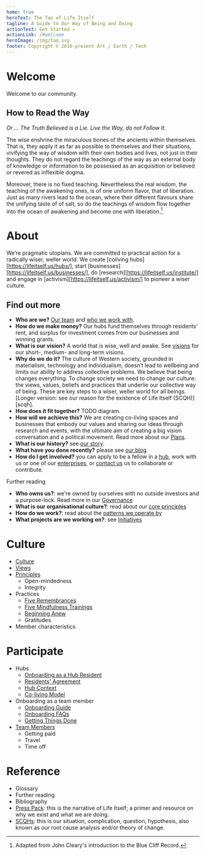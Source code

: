 ```yaml
---
home: true
heroText: The Tao of Life Itself
tagline: A Guide to Our Way of Being and Doing
actionText: Get Started →
actionLink: /#welcome
heroImage: /img/tao.svg
footer: Copyright © 2016-present Art / Earth / Tech
---
```


# Welcome

Welcome to our community.

## How to Read the Way

*Or ... The Truth Believed is a Lie. Live the Way, do not Follow It.*

The wise enshrine the miraculous bones of the ancients within themselves. That is, they apply it as far as possible to themselves and their situations, vivifying the way of wisdom with their own bodies and lives, not just in their thoughts. They do not regard the teachings of the way as an external body of knowledge or information to be possessed as an acquisition or believed or revered as inflexible dogma.

Moreover, there is no fixed teaching. Nevertheless the real wisdom, the teaching of the awakening ones, is of one uniform flavor, that of liberation. Just as many rivers lead to the ocean, where their different flavours share the unifying taste of of salt, so do the teachings of wisdom flow together into the ocean of awakening and become one with liberation.[^1]

[^1]: Adapted from John Cleary's introduction to the Blue Cliff Record.

# About

We’re pragmatic utopians. We are committed to practical action for a radically wiser, weller world. We create [coliving hubs][https://lifeitself.us/hubs/], start [businesses][https://lifeitself.us/businesses/], do [research][https://lifeitself.us/institute/] and engage in [activism][https://lifeitself.us/activism/] to pioneer a wiser culture.

## Find out more

* **Who are we?** [Our team](https://lifeitself.us/people/) and [who we work with](https://lifeitself.us/collaborators/). 
* **How do we make money?** Our hubs fund themselves through residents' rent, and surplus for investment comes from our businesses and winning grants.
* **What is our vision?** A world that is wise, well and awake. See [visions](https://tao.lifeitself.us/plans/#visions) for our short-, medium- and long-term visions. 
* **Why do we do it?** The culture of Western society, grounded in materialism, technology and individualism, doesn’t lead to wellbeing and limits our ability to address collective problems. We believe that being changes everything. To change society we need to change our culture: the views, values, beliefs and practices that underlie our collective way of being. These are key steps to a wiser, weller world for all beings. [Longer version: see our reason for the existence of Life Itself (SCQH)][scqh].
* **How does it fit together?** TODO diagram.
* **How will we achieve this?** We are creating co-living spaces and businesses that embody our values and sharing our ideas through research and events, with the ultimate aim of creating a big vision conversation and a political movement. Read more about our [Plans](/plans/).
* **What is our history?** see [our story](https://lifeitself.us/about/story/). 
* **What have you done recently?** please see [our blog](https://lifeitself.us/blog/). 
* **How do I get involved?** you can apply to be a fellow in a [hub](https://lifeitself.us/hubs/), work with us or one of our [enterprises](https://lifeitself.us/jobs/), or [contact us](https://lifeitself.us/contact/) us to collaborate or contribute.

Further reading

* **Who owns us?**: we're owned by ourselves with no outside investors and a purpose-lock. Read more in our [Governance](/governance/)
* **What is our organisational culture?**: read about our [core principles](/principles/)
* **How do we work?**: read about the [patterns we operate by](/patterns/)
* **What projects are we working on?**: see [Initiatives](/initiatives/)

# Culture

* [Culture](/culture/)
* [Views](/views/)
* [Principles](/principles/)
  * Open-mindedness
  * Integrity
* Practices
  * [Five Remembrances](/five-remembrances/)
  * [Five Mindfulness Trainings](/five-mindfulness-trainings/)
  * [Beginning Anew](/beginning-anew/)
  * Gratitudes
* Member characteristics

# Participate
* Hubs
  * [Onboarding as a Hub Resident](/hubs)
  * [Residents' Agreement](/hubs/agreement/)
  * [Hub Context](/context)
  * [Co-living Model](/coliving/)
* Onboarding as a team member
  * [Onboarding Guide](/onboarding/)
  * [Onboarding FAQs](/onboarding-faq/)
  * [Getting Things Done](/getting-things-done/)
* [Team Members](/working-with-us/)
  * Getting paid
  * Travel
  * Time off

# Reference

* Glossary
* Further reading
* Bibliography
* [Press Pack](/press/): this is the narrative of Life Itself; a primer and resource on why we exist and what we are doing.
* [SCQHs](/scqh/): this is our situation, complication, question, hypothesis, also known as our root cause analysis and/or theory of change.

